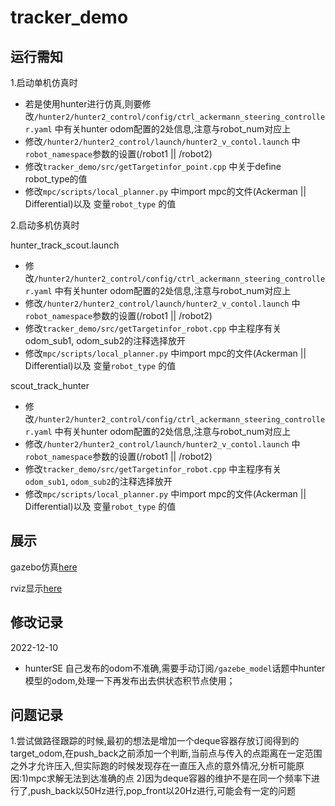 # tracker_demo
## 运行需知

1.启动单机仿真时
- 若是使用hunter进行仿真,则要修改`/hunter2/hunter2_control/config/ctrl_ackermann_steering_controller.yaml` 中有关hunter odom配置的2处信息,注意与robot_num对应上
- 修改`/hunter2/hunter2_control/launch/hunter2_v_contol.launch` 中 `robot_namespace`参数的设置(/robot1 || /robot2)
- 修改`tracker_demo/src/getTargetinfor_point.cpp` 中关于define robot_type的值
- 修改`mpc/scripts/local_planner.py` 中import mpc的文件(Ackerman || Differential)以及 变量`robot_type` 的值

2.启动多机仿真时

hunter_track_scout.launch
- 修改`/hunter2/hunter2_control/config/ctrl_ackermann_steering_controller.yaml` 中有关hunter odom配置的2处信息,注意与robot_num对应上
- 修改`/hunter2/hunter2_control/launch/hunter2_v_contol.launch` 中 `robot_namespace`参数的设置(/robot1 || /robot2)
- 修改`tracker_demo/src/getTargetinfor_robot.cpp` 中主程序有关 odom_sub1, odom_sub2的注释选择放开
- 修改`mpc/scripts/local_planner.py` 中import mpc的文件(Ackerman || Differential)以及 变量`robot_type` 的值

scout_track_hunter
- 修改`/hunter2/hunter2_control/config/ctrl_ackermann_steering_controller.yaml` 中有关hunter odom配置的2处信息,注意与robot_num对应上
- 修改`/hunter2/hunter2_control/launch/hunter2_v_contol.launch` 中 `robot_namespace`参数的设置(/robot1 || /robot2)
- 修改`tracker_demo/src/getTargetinfor_robot.cpp` 中主程序有关 `odom_sub1`, `odom_sub2`的注释选择放开
- 修改`mpc/scripts/local_planner.py` 中import mpc的文件(Ackerman || Differential)以及 变量`robot_type` 的值

## 展示

gazebo仿真[here](images/mpc-gazebo.mp4)

rviz显示[here](images/mpc-rviz.mp4)

## 修改记录
2022-12-10
- hunterSE 自己发布的odom不准确,需要手动订阅`/gazebe_model`话题中hunter模型的odom,处理一下再发布出去供状态积节点使用；

## 问题记录
1.尝试做路径跟踪的时候,最初的想法是增加一个deque容器存放订阅得到的target_odom,在push_back之前添加一个判断,当前点与传入的点距离在一定范围之外才允许压入,但实际跑的时候发现存在一直压入点的意外情况,分析可能原因:1)mpc求解无法到达准确的点 2)因为deque容器的维护不是在同一个频率下进行了,push_back以50Hz进行,pop_front以20Hz进行,可能会有一定的问题
